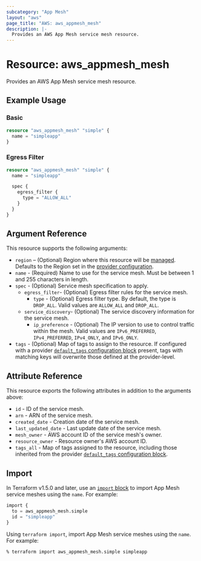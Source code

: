 ```yaml
---
subcategory: "App Mesh"
layout: "aws"
page_title: "AWS: aws_appmesh_mesh"
description: |-
  Provides an AWS App Mesh service mesh resource.
---
```


# Resource: aws_appmesh_mesh

Provides an AWS App Mesh service mesh resource.

## Example Usage

### Basic

```terraform
resource "aws_appmesh_mesh" "simple" {
  name = "simpleapp"
}
```

### Egress Filter

```terraform
resource "aws_appmesh_mesh" "simple" {
  name = "simpleapp"

  spec {
    egress_filter {
      type = "ALLOW_ALL"
    }
  }
}
```

## Argument Reference

This resource supports the following arguments:

* `region` – (Optional) Region where this resource will be [managed](https://docs.aws.amazon.com/general/latest/gr/rande.html#regional-endpoints). Defaults to the Region set in the [provider configuration](https://registry.terraform.io/providers/hashicorp/aws/latest/docs#aws-configuration-reference).
* `name` - (Required) Name to use for the service mesh. Must be between 1 and 255 characters in length.
* `spec` - (Optional) Service mesh specification to apply.
    * `egress_filter`- (Optional) Egress filter rules for the service mesh.
        * `type` - (Optional) Egress filter type. By default, the type is `DROP_ALL`. Valid values are `ALLOW_ALL` and `DROP_ALL`.
    * `service_discovery`- (Optional) The service discovery information for the service mesh.
        * `ip_preference` - (Optional) The IP version to use to control traffic within the mesh. Valid values are `IPv6_PREFERRED`, `IPv4_PREFERRED`, `IPv4_ONLY`, and `IPv6_ONLY`.
* `tags` - (Optional) Map of tags to assign to the resource. If configured with a provider [`default_tags` configuration block](https://registry.terraform.io/providers/hashicorp/aws/latest/docs#default_tags-configuration-block) present, tags with matching keys will overwrite those defined at the provider-level.

## Attribute Reference

This resource exports the following attributes in addition to the arguments above:

* `id` - ID of the service mesh.
* `arn` - ARN of the service mesh.
* `created_date` - Creation date of the service mesh.
* `last_updated_date` - Last update date of the service mesh.
* `mesh_owner` - AWS account ID of the service mesh's owner.
* `resource_owner` - Resource owner's AWS account ID.
* `tags_all` - Map of tags assigned to the resource, including those inherited from the provider [`default_tags` configuration block](https://registry.terraform.io/providers/hashicorp/aws/latest/docs#default_tags-configuration-block).

## Import

In Terraform v1.5.0 and later, use an [`import` block](https://developer.hashicorp.com/terraform/language/import) to import App Mesh service meshes using the `name`. For example:

```terraform
import {
  to = aws_appmesh_mesh.simple
  id = "simpleapp"
}
```

Using `terraform import`, import App Mesh service meshes using the `name`. For example:

```console
% terraform import aws_appmesh_mesh.simple simpleapp
```
